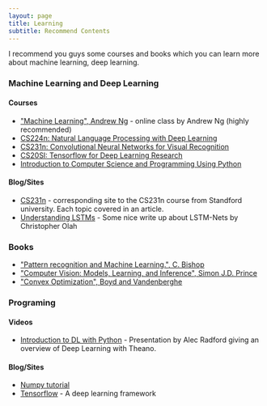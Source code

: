 ```yaml
---
layout: page
title: Learning
subtitle: Recommend Contents
---
```


I recommend you guys some courses and books which you can learn more about machine learning, deep learning.

### Machine Learning and Deep Learning

#### Courses
- ["Machine Learning", Andrew Ng](https://www.coursera.org/learn/machine-learning) - online class by Andrew Ng (highly recommended)
- [CS224n: Natural Language Processing with Deep Learning](http://web.stanford.edu/class/cs224n/)
- [CS231n: Convolutional Neural Networks for Visual Recognition](http://cs231n.stanford.edu/)
- [CS20SI: Tensorflow for Deep Learning Research](http://web.stanford.edu/class/cs20si/syllabus.html)
- [Introduction to Computer Science and Programming Using Python](https://www.edx.org/course/introduction-computer-science-mitx-6-00-1x-10)

#### Blog/Sites
- [CS231n](https://cs231n.github.io/) - corresponding site to the CS231n course from Standford university. Each topic covered in an article.
- [Understanding LSTMs](https://colah.github.io/posts/2015-08-Understanding-LSTMs/) - Some nice write up about LSTM-Nets by Christopher Olah

### Books
- ["Pattern recognition and Machine Learning.", C. Bishop](http://users.isr.ist.utl.pt/~wurmd/Livros/school/Bishop%20-%20Pattern%20Recognition%20And%20Machine%20Learning%20-%20Springer%20%202006.pdf)
- ["Computer Vision: Models, Learning, and Inference", Simon J.D. Prince](http://www.computervisionmodels.com/)
- ["Convex Optimization", Boyd and Vandenberghe](https://stanford.edu/~boyd/cvxbook/)

### Programing

#### Videos
- [Introduction to DL with Python](https://www.youtube.com/watch?v=S75EdAcXHKk) - Presentation by Alec Radford giving an overview of Deep Learning with Theano.

#### Blog/Sites
- [Numpy tutorial](http://cs231n.github.io/python-numpy-tutorial/)
- [Tensorflow](https://www.tensorflow.org) - A deep learning framework
